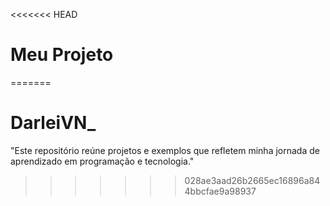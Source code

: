 <<<<<<< HEAD
# Meu Projeto
=======
# DarleiVN_
"Este repositório reúne projetos e exemplos que refletem minha jornada de aprendizado em programação e tecnologia."
>>>>>>> 028ae3aad26b2665ec16896a844bbcfae9a98937
